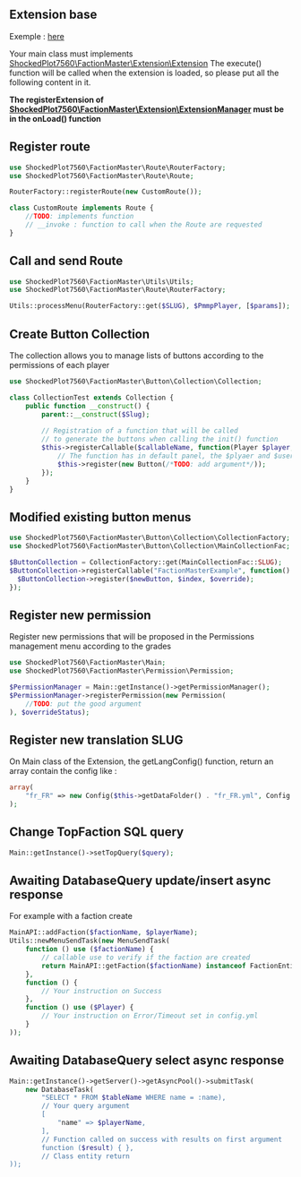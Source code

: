## Extension base
Exemple : [here](https://github.com/ShockedPlot7560/FactionMaster-Extension-Example)

Your main class must implements [ShockedPlot7560\FactionMaster\Extension\Extension](https://github.com/ShockedPlot7560/FactionMaster/blob/master/src/ShockedPlot7560/FactionMaster/Extension/Extension.php)
The execute() function will be called when the extension is loaded, so please put all the following content in it.

**The registerExtension of [ShockedPlot7560\FactionMaster\Extension\ExtensionManager](https://github.com/ShockedPlot7560/FactionMaster/blob/master/src/ShockedPlot7560/FactionMaster/Extension/ExtensionManager.php) must be in the onLoad() function**

## Register route
```php
use ShockedPlot7560\FactionMaster\Route\RouterFactory;
use ShockedPlot7560\FactionMaster\Route\Route;

RouterFactory::registerRoute(new CustomRoute());

class CustomRoute implements Route {
    //TODO: implements function
    // __invoke : function to call when the Route are requested
}
```
## Call and send Route
```php
use ShockedPlot7560\FactionMaster\Utils\Utils;
use ShockedPlot7560\FactionMaster\Route\RouterFactory;

Utils::processMenu(RouterFactory::get($SLUG), $PmmpPlayer, [$params]);
```
## Create Button Collection
The collection allows you to manage lists of buttons according to the permissions of each player
```php
use ShockedPlot7560\FactionMaster\Button\Collection\Collection;

class CollectionTest extends Collection {
    public function __construct() {
        parent::__construct($Slug);
        
        // Registration of a function that will be called 
        // to generate the buttons when calling the init() function
        $this->registerCallable($callableName, function(Player $player, UserEntity $user /*more argument if wanted */) {
            // The function has in default panel, the $plyaer and $user instance given
            $this->register(new Button(/*TODO: add argument*/));
        });
    }
}

```

## Modified existing button menus
```php
use ShockedPlot7560\FactionMaster\Button\Collection\CollectionFactory;
use ShockedPlot7560\FactionMaster\Button\Collection\MainCollectionFac;

$ButtonCollection = CollectionFactory::get(MainCollectionFac::SLUG);
$ButtonCollection->registerCallable("FactionMasterExample", function() use ($ButtonCollection) {
  $ButtonCollection->register($newButton, $index, $override);
});
```
## Register new permission
Register new permissions that will be proposed in the Permissions management menu according to the grades
```php
use ShockedPlot7560\FactionMaster\Main;
use ShockedPlot7560\FactionMaster\Permission\Permission;

$PermissionManager = Main::getInstance()->getPermissionManager();
$PermissionManager->registerPermission(new Permission(
    //TODO: put the good argument
), $overrideStatus);
```
## Register new translation SLUG
On Main class of the Extension, the getLangConfig() function, return an array contain the config like :
```php
array(
    "fr_FR" => new Config($this->getDataFolder() . "fr_FR.yml", Config::YAML)
);
```
##  Change TopFaction SQL query
```php
Main::getInstance()->setTopQuery($query);
```

## Awaiting DatabaseQuery update/insert async response
For example with a faction create
```php
MainAPI::addFaction($factionName, $playerName);
Utils::newMenuSendTask(new MenuSendTask(
    function () use ($factionName) {
        // callable use to verify if the faction are created
        return MainAPI::getFaction($factionName) instanceof FactionEntity;
    },
    function () {
        // Your instruction on Success
    },
    function () use ($Player) {
        // Your instruction on Error/Timeout set in config.yml
    }
));
```
## Awaiting DatabaseQuery select async response
```php
Main::getInstance()->getServer()->getAsyncPool()->submitTask(
    new DatabaseTask(
        "SELECT * FROM $tableName WHERE name = :name), 
        // Your query argument
        [
            "name" => $playerName,
        ],
        // Function called on success with results on first argument
        function ($result) { },
        // Class entity return
));
```
